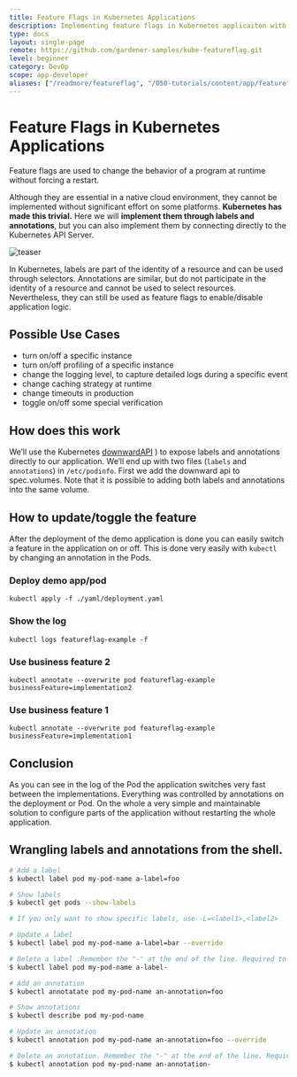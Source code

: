 ```yaml
---
title: Feature Flags in Kubernetes Applications
description: Implementing feature flags in Kubernetes applicaiton with labels and annotations
type: docs
layout: single-page
remote: https://github.com/gardener-samples/kube-featureflag.git
level: beginner
category: DevOp
scope: app-developer
aliases: ["/readmore/featureflag", "/050-tutorials/content/app/featureflag"]
---
```

# Feature Flags in Kubernetes Applications

Feature flags are used to change the behavior of a program at runtime without forcing a 
restart. 

Although they are essential in a native cloud environment, they cannot be implemented 
without significant effort on some platforms. **Kubernetes has made this trivial.** Here 
we will **implement them through labels and annotations**, but you can also implement 
them by connecting directly to the Kubernetes API Server.

![teaser](https://raw.githubusercontent.com/gardener-samples/kube-featureflag/master/images/teaser.gif?raw=true)

In Kubernetes, labels are part of the identity of a resource and can be used through 
selectors. Annotations are similar, but do not participate in the identity of a resource and 
cannot be used to select resources. Nevertheless, they can still be used as feature flags 
to enable/disable application logic. 

## Possible Use Cases

 - turn on/off a specific instance
 - turn on/off profiling of a specific instance
 - change the logging level, to capture detailed logs during a specific event
 - change caching strategy at runtime
 - change timeouts in production
 - toggle on/off some special verification


## How does this work
We’ll use the Kubernetes [downwardAPI](https://kubernetes.io/docs/tasks/inject-data-application/downward-api-volume-expose-pod-information/#the-downward-api) ) to expose labels and annotations directly to our application. We’ll 
end up with two files (`labels` and `annotations`) in `/etc/podinfo`. First we add the downward api to spec.volumes. 
Note that it is possible to adding both labels and annotations into the same volume. 

## How to update/toggle the feature
After the deployment of the demo application is done you can easily switch a feature in the application on or off. 
This is done very easily with `kubectl` by changing an annotation in the Pods.

### Deploy demo app/pod

``` 
kubectl apply -f ./yaml/deployment.yaml
```

### Show the log

``` 
kubectl logs featureflag-example -f
```


### Use business feature 2

```` 
kubectl annotate --overwrite pod featureflag-example  businessFeature=implementation2
````

### Use business feature 1

```` 
kubectl annotate --overwrite pod featureflag-example  businessFeature=implementation1
````

## Conclusion
As you can see in the log of the Pod the application switches very fast between the implementations. Everything 
was controlled by annotations on the deployment or Pod. On the whole a very simple and maintainable solution to 
configure parts of the application without restarting the whole application.


## Wrangling labels and annotations from the shell.

```bash 
# Add a label
$ kubectl label pod my-pod-name a-label=foo

# Show labels
$ kubectl get pods --show-labels

# If you only want to show specific labels, use -L=<label1>,<label2>

# Update a label
$ kubectl label pod my-pod-name a-label=bar --override

# Delete a label .Remember the "-" at the end of the line. Required to remove a label
$ kubectl label pod my-pod-name a-label-

# Add an annotation
$ kubectl annotatate pod my-pod-name an-annotation=foo

# Show annotations
$ kubectl describe pod my-pod-name

# Update an annotation
$ kubectl annotation pod my-pod-name an-annotation=foo --override

# Delete an annotation. Remember the "-" at the end of the line. Required to remove a annotation
$ kubectl annotation pod my-pod-name an-annotation-

```
